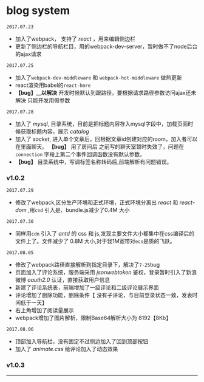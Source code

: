 # blog system

`2017.07.23`
* 加入了webpack， 支持了 *react* ，用来编辑侧边栏
* 更新了侧边栏的导航栏目，用的webpack-dev-server，暂时做不了node后台的ajax请求

`2017.07.25`
* 加入了`webpack-dev-middleware` 和 `webpack-hot-middleware` 做热更新
* react渲染用babel的`react-hmre`
* **【bug】__以解决** 开发时候默认到跟路径，要根据请求路径参数访问ajax还未解决 只能开发用假参数

`2017.07.28`
* 加入了 *mysql*, 目录系统，目前是把标题内容存入mysql字段中，加载页面时候获取标题内容，展示 *catalog*
* 加入了 *socket*, 进入单个文章后，回根据文章id创建对应的room，加入者可以在里面聊天。 **【bug】** 用了房间后 之前写的聊天室暂时失效了，问题在 `connection` 字段上第二个事件回调函数没有默认参数。
* **【bug】** 目录系统中，写调标签名称转码后,前端解析有问题错误。

### v1.0.2

`2017.07.29`
* 修改了webpack,区分生产环境和正式环境，正式环境分离出 *react* 和 *react-dom* ,用`cnd` 引入是、bundle.js减少了0.4M 大小

`2017.07.30`
* 同样用`cdn` 引入了 *antd* 的 css 和 js,发现主要文件大小都集中在css编译后的文件上了。文件减少了 0.8M 大小,对于我1M宽带对`ecs`是质的飞跃。

`2017.08.05`
* 修改了webpack路径直接解析到指定目录下，解决了`7-25`bug
* 页面加入了评论系统，服务端采用 *jsonwebtoken* 鉴权，登录暂时引入了新浪微博 *oauth2.0* 认证，直接获取用户信息
* 新建了评论系统表，前端增加了一级评论和二级评论展示界面
* 评论增加了删除功能，删除条件【 没有子评论，与目前登录状态一致，发表时间低于一天】
* 右上角增加了阅读量展示
* webpack增加了图片解析，限制Base64解析大小为 8192【8Kb】

`2017.08.06`
* 顶部加入导航栏，没有固定不过侧边加入了回到顶部按钮
* 加入了 *animate.css* 给评论加入了动态效果

### v1.0.3

---
